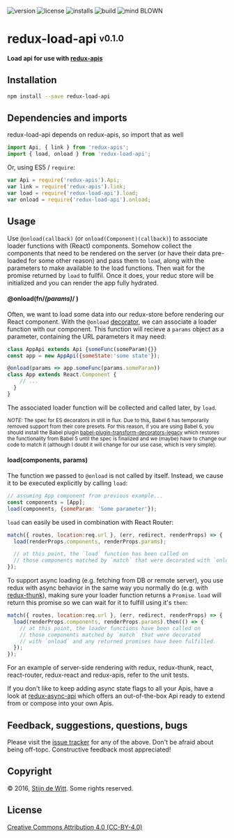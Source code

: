 ﻿![version](https://img.shields.io/npm/v/redux-load-api.svg) ![license](https://img.shields.io/npm/l/redux-load-api.svg) ![installs](https://img.shields.io/npm/dt/redux-load-api.svg) ![build](https://img.shields.io/travis/Download/redux-load-api.svg) ![mind BLOWN](https://img.shields.io/badge/mind-BLOWN-ff69b4.svg)

# redux-load-api <sup><sub>v0.1.0</sub></sup>

**Load api for use with [redux-apis](https://github.com/download/redux-apis)**

## Installation

```sh
npm install --save redux-load-api
```

## Dependencies and imports
redux-load-api depends on redux-apis, so import that as well

```js
import Api, { link } from 'redux-apis';
import { load, onload } from 'redux-load-api';
```

Or, using ES5 / `require`:

```js
var Api = require('redux-apis').Api;
var link = require('redux-apis').link;
var load = require('redux-load-api').load;
var onload = require('redux-load-api').onload;
```

## Usage

Use `@onload(callback)` (or `onload(Component)(callback)`) to associate loader functions
with (React) components. Somehow collect the components that need to be rendered on the
server (or have their data pre-loaded for some other reason) and pass them to `load`,
along with the parameters to make available to the load functions. Then wait for the
promise returned by `load` to fullfil. Once it does, your reduc store will be initialized
and you can render the app fully hydrated.


#### @onload(fn/*(params)*/ )
Often, we want to load some data into our redux-store before rendering our React
component. With the `@onload` [decorator](https://github.com/wycats/javascript-decorators),
we can associate a loader function with our component. This function will recieve
a `params` object as a parameter, containing the URL parameters it may need:

```js
class AppApi extends Api {someFunc(someParam){}}
const app = new AppApi({someState:'some state'});

@onload(params => app.someFunc(params.someParam))
class App extends React.Component {
    // ...
  }
}
```

The associated loader function will be collected and called later, by `load`.

<sub>*NOTE:* The spec for ES decorators in still in flux. Due to this,
Babel 6 has temporarily removed support from their core presets. For this
reason, if you are using Babel 6, you should install the Babel plugin
[babel-plugin-transform-decorators-legacy](https://github.com/loganfsmyth/babel-plugin-transform-decorators-legacy)
which restores the functionality from Babel 5 until the spec is finalized
and we (maybe) have to change our code to match it (although I doubt it
will change for our use case, which is very simple).</sub>

#### load(components, params)
The function we passed to `@onload` is not called by itself.
Instead, we cause it to be executed explicitly by calling
`load`:

```js
// assuming App component from previous example...
const components = [App];
load(components, {someParam: 'Some parameter'});
```

`load` can easily be used in combination with React Router:

```js
match({ routes, location:req.url }, (err, redirect, renderProps) => {
  load(renderProps.components, renderProps.params);

  // at this point, the `load` function has been called on
  // those components matched by `match` that were decorated with `onload`
});
```

To support async loading (e.g. fetching from DB or remote server), you
use redux with async behavior in the same way you normally do (e.g. with
[redux-thunk](https://github.com/gaearon/redux-thunk)), making sure your
loader function returns a `Promise`. `load` will return this promise so
we can wait for it to fulfill using it's `then`:

```js
match({ routes, location:req.url }, (err, redirect, renderProps) => {
  load(renderProps.components, renderProps.params).then(() => {
    // at this point, the loader functions have been called on
    // those components matched by `match` that were decorated
    // with `onload` and any returned promises have been fulfilled.
  });
});
```

For an example of server-side rendering with redux, redux-thunk, react,
react-router, redux-react and redux-apis, refer to the unit tests.

If you don't like to keep adding async state flags to all your Apis,
have a look at [redux-async-api](https://github.com/download/redux-async-api)
which offers an out-of-the-box Api ready to extend from or compose into
your own Apis.


## Feedback, suggestions, questions, bugs
Please visit the [issue tracker](https://github.com/download/redux-async-api/issues)
for any of the above. Don't be afraid about being off-topc.
Constructive feedback most appreciated!


## Copyright
© 2016, [Stijn de Witt](http://StijnDeWitt.com). Some rights reserved.


## License
[Creative Commons Attribution 4.0 (CC-BY-4.0)](https://creativecommons.org/licenses/by/4.0/)
